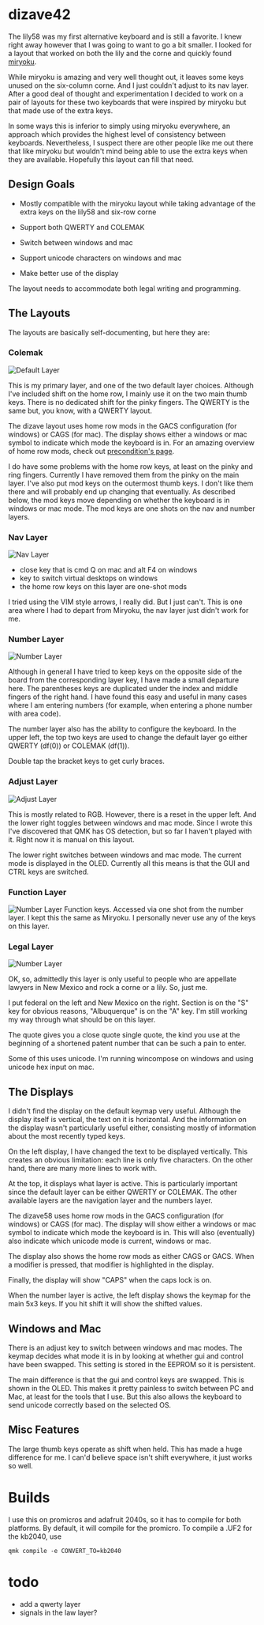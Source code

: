 # dizave42

The lily58 was my first alternative keyboard and is still a favorite. I knew right away
however that I was going to want to go a bit smaller. I looked for a layout that worked on
both the lily and the corne and quickly found [miryoku](https://github.com/manna-harbour/miryoku). 

While miryoku is amazing and very well thought out, it leaves some keys unused on the 
six-column corne. And I just couldn't adjust to its nav layer.
After a good deal of thought and 
experimentation I decided to work on a pair of layouts for these two keyboards that were
inspired by miryoku but that made use of the extra keys.

In some ways this is inferior to simply using miryoku everywhere, an approach which 
provides the highest level of consistency between keyboards. Nevertheless, I suspect there
are other people like me out there that like miryoku but wouldn't mind being able to use 
the extra keys when they are available. Hopefully this layout can fill that need.

## Design Goals

- Mostly compatible with the miryoku layout while taking
advantage of the extra keys on the lily58 and six-row corne

- Support both QWERTY and COLEMAK
- Switch between windows and mac
- Support unicode characters on windows and mac
- Make better use of the display

The layout needs to accommodate both legal writing and programming.

## The Layouts

The layouts are basically self-documenting, but here they are:

### Colemak


![Default Layer](layer-colemak.png)

This is my primary layer, and one of the two default layer choices.
Although I've included shift on the home row, I mainly use it on the 
two main thumb keys. There is no dedicated shift for the pinky fingers.
The QWERTY is the same but, you know, with a QWERTY layout. 

The dizave layout uses home row mods in the GACS configuration (for windows) or CAGS (for mac).
The display shows either a windows or mac symbol to indicate which mode the keyboard is in.
For an amazing overview of home row mods, check out
[precondition's page](https://precondition.github.io/home-row-mods).

I do have some problems with the home row keys, at least on the pinky and 
ring fingers. Currently I have removed them from the pinky on the main
layer. I've also put mod keys on the outermost thumb keys. I don't like them
there and will probably end up changing that eventually. As described below,
the mod keys move depending on whether the keyboard is in windows or mac
mode. The mod keys are one shots on the nav and number layers.

### Nav Layer
![Nav Layer](layer-nav.png)

- close key that is cmd Q on mac and alt F4 on windows
- key to switch virtual desktops on windows
- the home row keys on this layer are one-shot mods

I tried using the VIM style arrows, I really did. But I just can't.
This is one area where I had to depart from Miryoku, the nav layer
just didn't work for me.

### Number Layer
![Number Layer](layer-numbers.png)

Although in general I have tried to keep keys on the opposite side of the 
board from the corresponding layer key, I have made a small departure here.
The parentheses keys are duplicated under the index and middle fingers of the
right hand. I have found this easy and useful in many cases where I am entering
numbers (for example, when entering a phone number with area code).

The number layer also has the ability to configure the keyboard. In the upper
left, the top two keys are used to change the default layer go either QWERTY
(df(0)) or COLEMAK (df(1)).

Double tap the bracket keys to get curly braces.

### Adjust Layer
![Adjust Layer](layer-adjust.png)

This is mostly related to RGB. However, there is a reset in the upper 
left. And the lower right toggles between windows and mac mode. Since 
I wrote this I've discovered that QMK has OS detection, but so far I
haven't played with it. Right now it is manual on this layout.

The lower right switches between windows and mac mode. The current mode is 
displayed in the OLED. Currently all this means is that the GUI and CTRL keys
are switched.


### Function Layer
![Number Layer](layer-fun.png)
Function keys. Accessed via one shot from the number layer. I
kept this the same as Miryoku. I personally never use any of the keys on 
this layer.

### Legal Layer
![Number Layer](layer-law.png)

OK, so, admittedly this layer is only useful to people who are 
appellate lawyers in New Mexico and rock a corne or a lily. So,
just me. 

I put federal on the left and New Mexico on the right. Section is on
the "S" key for obvious reasons, "Albuquerque" is on the "A" key.
I'm still working my way through what should be on this layer.

The quote gives you a close quote single quote, the kind you use at
the beginning of a shortened patent number that can be such a pain to
enter.

Some of this uses unicode. I'm running wincompose on windows and using unicode
hex input on mac.

## The Displays

I didn't find the display on the default keymap very useful. Although the
display itself is vertical, the text on it is horizontal. And the information
on the display wasn't particularly useful either, consisting mostly of information
about the most recently typed keys.

On the left display, I have changed the text to be displayed vertically. This
creates an obvious limitation: each line is only five characters. On the other 
hand, there are many more lines to work with.

At the top, it displays what layer is active. This is particularly important since 
the default layer can be either QWERTY or COLEMAK. The other available layers are
the navigation layer and the numbers layer.

The dizave58 uses home row mods in the GACS configuration (for windows) or CAGS (for mac).
The display will show either a windows or mac symbol to indicate which mode the keyboard is in.
This will also (eventually) also indicate which unicode mode is current, windows or mac.

The display also shows the home row mods as either CAGS or GACS. When a modifier is
pressed, that modifier is highlighted in the display.

Finally, the display will show "CAPS" when the caps lock is on.

When the number layer is active, the left display shows the keymap for the main 5x3 keys.
If you hit shift it will show the shifted values.

## Windows and Mac 

There is an adjust key to switch between windows and mac modes.
The keymap decides what mode it is in by looking at whether gui 
and control have been swapped. This setting is stored in the EEPROM
so it is persistent.

The main difference is that the gui and control keys are swapped. This
is shown in the OLED. This makes it pretty painless to switch between
PC and Mac, at least for the tools that I use. But this also allows
the keyboard to send unicode correctly based on the selected OS.

## Misc Features

The large thumb keys operate as shift when held. This has made a huge difference for
me. I can'd believe space isn't shift everywhere, it just works so well.

# Builds

I use this on promicros and adafruit 2040s, so it has to compile for both platforms.
By default, it will compile for the promicro.
To compile a .UF2 for the kb2040, use

```
qmk compile -e CONVERT_TO=kb2040
```


# todo

- add a qwerty layer
- signals in the law layer?